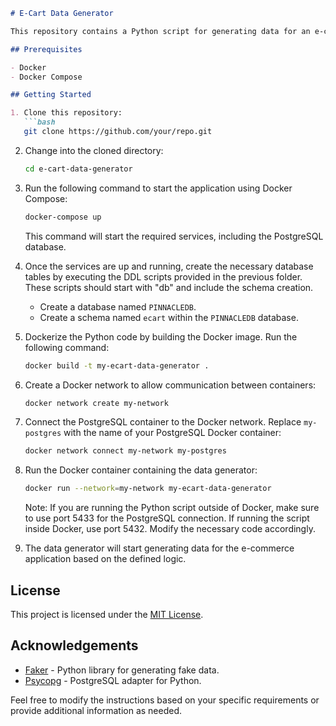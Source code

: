 ```markdown
# E-Cart Data Generator

This repository contains a Python script for generating data for an e-commerce application. The data generator can be Dockerized and run using Docker Compose.

## Prerequisites

- Docker
- Docker Compose

## Getting Started

1. Clone this repository:
   ```bash
   git clone https://github.com/your/repo.git
   ```

2. Change into the cloned directory:
   ```bash
   cd e-cart-data-generator
   ```

3. Run the following command to start the application using Docker Compose:
   ```bash
   docker-compose up
   ```

   This command will start the required services, including the PostgreSQL database.

4. Once the services are up and running, create the necessary database tables by executing the DDL scripts provided in the previous folder. These scripts should start with "db" and include the schema creation.
   - Create a database named `PINNACLEDB`.
   - Create a schema named `ecart` within the `PINNACLEDB` database.

5. Dockerize the Python code by building the Docker image. Run the following command:
   ```bash
   docker build -t my-ecart-data-generator .
   ```

6. Create a Docker network to allow communication between containers:
   ```bash
   docker network create my-network
   ```

7. Connect the PostgreSQL container to the Docker network. Replace `my-postgres` with the name of your PostgreSQL Docker container:
   ```bash
   docker network connect my-network my-postgres
   ```

8. Run the Docker container containing the data generator:
   ```bash
   docker run --network=my-network my-ecart-data-generator
   ```

   Note: If you are running the Python script outside of Docker, make sure to use port 5433 for the PostgreSQL connection. If running the script inside Docker, use port 5432. Modify the necessary code accordingly.

9. The data generator will start generating data for the e-commerce application based on the defined logic.

## License

This project is licensed under the [MIT License](LICENSE).

## Acknowledgements

- [Faker](https://faker.readthedocs.io) - Python library for generating fake data.
- [Psycopg](https://www.psycopg.org) - PostgreSQL adapter for Python.

Feel free to modify the instructions based on your specific requirements or provide additional information as needed.
```
```
